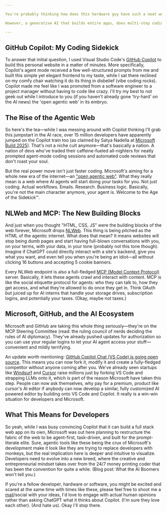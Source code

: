 ```yaml
---

You're probably thinking how does this hardware guy have such a neat website? The answer to that is what anyone would think to be obvious, generative AI. 

However, a generative AI that builds entire apps, does multi-step coding, analyzes and modifies your entire codebase for you with a single prompt is something we need to talk about. Say hello to the natural language programmer. 

---
```


## GitHub Copilot: My Coding Sidekick

To answer that initial question, I used Visual Studio Code's [GitHub Copilot](https://github.com/features/copilot) to build this personal website in a matter of minutes. More specifically, Copilot's agent mode received a few well-structured prompts from me and built this simple yet elegant frontend to my taste, while I sat there reclined on my comfy chair watching it do its thing in disbelief (vibe coding rocks). Copilot made me feel like I was promoted from a software engineer to a project manager without having to code like crazy. I'll try my best to not geek out while I introduce to you (if you haven't already gone 'try-hard' on the AI news) the 'open agentic web' in its embryo. 

## The Rise of the Agentic Web

So here's the tea—while I was messing around with Copilot thinking I'll grab this jumpstart in the AI race, over 15 million developers have apparently jumped on the Copilot train too (as claimed by Satya Nadella at [Microsoft Build 2025](https://news.microsoft.com/build-2025/)). That's not a niche cult anymore—that's basically a nation. A nation of devs who've traded their caffeine-fueled all-nighters for neatly prompted agent-mode coding sessions and automated code reviews that don't roast your soul.

But the real power move isn't just faster coding. Microsoft's aiming for a whole new era of the internet—an ["open agentic web"](https://blogs.microsoft.com/blog/2025/05/19/microsoft-build-2025-the-age-of-ai-agents-and-building-the-open-agentic-web/). What they really mean is a web where AI agents will start doing your tasks for you. Not just coding. Actual workflows. Emails. Research. Business logic. Basically, you're not the main character anymore, your agent is. Welcome to the Age of the Sidekick™.

## NLWeb and MCP: The New Building Blocks

And just when you thought "HTML, CSS, JS" were the building blocks of the web forever, Microsoft drops [NLWeb](https://news.microsoft.com/source/features/company-news/introducing-nlweb-bringing-conversational-interfaces-directly-to-the-web/). This thing is being pitched as the HTML of the agentic internet. What does that mean? It means websites will stop being dumb pages and start having full-blown conversations with you, on your terms, with your data, in your tone (probably not this tone though). Imagine if ChatGPT could directly interact with a site's backend, give you what you want, and even tell you when you're being an idiot—all without clicking 16 buttons and accepting 5 cookie banners.

Every NLWeb endpoint is also a full-fledged [MCP (Model Context Protocol)](https://www.anthropic.com/news/model-context-protocol) server. Basically, it lets these agents crawl and interact with content. MCP is like the social etiquette protocol for agents: who they can talk to, how they get access, and what they're allowed to do once they get in. Think OAuth but juiced up for AI interns that handle your storage drives, subscription logins, and potentially your taxes. (Okay, maybe not taxes.)

## Microsoft, GitHub, and the AI Ecosystem

Microsoft and GitHub are taking this whole thing seriously—they're on the MCP Steering Committee (read: the ruling council of nerds deciding the rules of AI diplomacy). They've already pushed updates for authorization so you can use your regular logins to let your AI agent access your stuff—convenient and mildly terrifying.

An update worth mentioning: [GitHub Copilot Chat (VS Code) is going open source](https://code.visualstudio.com/blogs/2025/05/19/openSourceAIEditor). This means you can now fork it, modify it and create a fully-fledged competitor without anyone coming after you. We've already seen startups like [Windsurf](https://windsurf.com/editor) and [Cursor](https://www.cursor.com/en) raise millions just by forking VS Code and strapping LLMs onto it, which is part of the reason Microsoft have taken this step. People can now ask themselves, why pay for a premium, product like cursor's AI editor if anybody can now develop a similar, fully customized AI powered editor by building onto VS Code and Copilot. It really is a win-win situation for developers and Microsoft.

## What This Means for Developers

So yeah, while I was busy convincing Copilot that it can build a full stack web app on its own, Microsoft was out here planning to restructure the fabric of the web to be agent-first, task-driven, and built for the prompt-literate elite. Sure, agentic tools like these being the crux of Microsoft's development make it look like they are trying to replace developers with monkeys, but the real implication here is deeper and intuitive to visualize. Developers need to evolve into a new breed, where the creative and entrepreneurial mindset takes over from the 24/7 money printing coder that has been the convention for quite a while. (Blog post: What the AI Boomers won't tell you.)

If you're a fellow developer, hardware or software, you might be excited and scared at the same time with times like these, please feel free to shoot me a [mail](mailto:vihaan004@gmail.com)/social with your ideas, I'd love to engage with actual human opinions rather than asking ChatGPT what it thinks about Copilot. (I'm sure they love each other). (And hate us). Okay I'll stop there.
